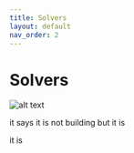```yaml
---
title: Solvers
layout: default
nav_order: 2
---
```


# Solvers


![alt text](../flow2.svg)

it says it is not building but it is

it is